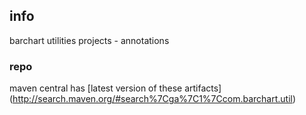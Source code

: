 <!--

    Copyright (C) 2011-2013 Barchart, Inc. <http://www.barchart.com/>

    All rights reserved. Licensed under the OSI BSD License.

    http://www.opensource.org/licenses/bsd-license.php

-->
## info

barchart utilities projects - annotations

### repo

maven central has
[latest version of these artifacts]
(http://search.maven.org/#search%7Cga%7C1%7Ccom.barchart.util)

